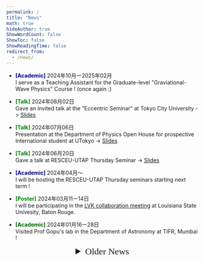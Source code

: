 ```yaml
---
permalink: /
title: "News"
math: true
hideAuthor: true
ShowWordCount: false
ShowToc: false
ShowReadingTime: false
redirect_from: 
  - /news/
---
```



<!-- News -->
<!-- <h2><p style="text-align:center; font-family:mistral;"> News </p></h2>
-->


<!-- <i class="fa fa-clock"></i>
<i class="ai ai-google-scholar"></i>
<a href="https://scholar.google.com/citations?hl=en&amp;user=FtzrMYwAAAAJ" class="icon-link" target="_blank" rel="noopener" data-original-href="https://scholar.google.com/citations?hl=en&amp;user=FtzrMYwAAAAJ"><i class="ai ai-google-scholar"></i> Google Scholar</a> -->

<!-- <div style="text-align: center">
<a href="https://sensr.net/auth/users/sign_up">
<button style="background-color:#a4d61e;margin-top:6px;margin-bottom:16px;border-radius:4px;font-size:1.6em;padding:8px 20px;    font-family: "GibsonSemibold", "Helvetica Neue", Helvetica, Arial, sans-serif;float:none !important;text-shadow:0 1px 1px rgba(0,0,0,0.2)">
Sign up for free!
</button>
</a>
</div>
-->

<!--{{% button href="https://gohugo.io/" %}}Get Hugo{{% /button %}}
{{% button href="https://gohugo.io/" style="warning" icon="dog" %}}Get Hugo{{% /button %}}-->


- <span style="color:darkblue; font-weight:bold">[Academic]</span> 2024年10月ー2025年02月
        <br/> I serve as a Teaching Assistant for the Graduate-level "Graviational-Wave Physics" Course ! (once again :)

- <span style="color:green; font-weight:bold">[Talk]</span> 2024年08月02日 
<br/> Gave an invited talk at the "Eccentric Seminar" at Tokyo City University -> [Slides](https://www.dropbox.com/scl/fi/pamxd525b7lg1o9vjiaxs/eccentric-seminar-240802-talk-v1.pdf?rlkey=slz51bn7jgyfgpzu6io3b0b95&dl=0)

- <span style="color:green; font-weight:bold">[Talk]</span> 2024年07月06日
<br/> Presentation at the Department of Physics Open House for prospective International student at UTokyo -> [Slides](https://www.dropbox.com/scl/fi/m49tb46fregudg8s8rmua/UTokyo-Phys-Dept-Open-House-240706.pdf?rlkey=jnzbhoxyq8kyc7r1ng9mg3rvh&dl=0)

- <span style="color:green; font-weight:bold">[Talk]</span> 2024年06月20日
<br/> Gave a talk at RESCEU-UTAP Thursday Seminar -> [Slides](https://www.dropbox.com/scl/fi/d7rvscuzuf3462wbtirog/thurs-seminar-240620-talk.pdf?rlkey=pxnfixmqqaplledvruua56du6&dl=0)

- <span style="color:darkblue; font-weight:bold">[Academic]</span> 2024年04月〜
<br/> I will be hosting the RESCEU-UTAP Thursday seminars starting next term ! 
  
- <span style="color:green; font-weight:bold">[Poster]</span> 2024年03月11ー14日
<br/> I will be participating in the [LVK collaboration meeting](https://www.lsu.edu/physics/lvkmeeting/index.php) at Louisiana State Univesity, Baton Rouge.
  
- <span style="color:darkgreen; font-weight:bold">[Academic]</span> 2024年01月16ー28日
<br/> Visited Prof Gopu's lab in the Department of Astronomy at TIFR, Mumbai !
      
<!-- Older News -->

<details>
	<summary style="font-family: mistral; text-align:center; font-size: 24px">
	Older News
	</summary>
	
- <span style="color:darkgreen; font-weight:bold">[Academic]</span> 2023年12月$\sim$
<br/> I am be one of the [reviewers](https://git.ligo.org/waveforms/reviews/nrtidalv3/-/wikis/home#review-checks-and-review-documentation) for the [NRTidalv3](https://dcc.ligo.org/G2302143) waveform model ! My contributions will be on _Time Domain Behavior_ and _Documentation_. 

- <span style="color:blue; font-weight:bold">[Part-time]</span> 2023年12月07ー15日
<br/> Serving as a part-time worker during the RESCEU-NBIA workshop in the Hongo campus !

- <span style="color:green; font-weight:bold">[Talk]</span> 2023年12月07ー15日
<br/> I plan to submit present a talk on X-Ray Observations in the [RESCEU-NBIA GW Workshop](https://indico2.cns.s.u-tokyo.ac.jp/event/286/overview), at UTokyo, Hongo campus !

- <span style="color:green; font-weight:bold">[Talk]</span> 2023年12月04ー06日
<br/> Have a talk at the [Gakujutsu-Henkaku Conference](https://multimessenger.jp/en/events/annualconf-1/) in Gero Onsen Sumeikan, Gifu !

- <span style="color:green; font-weight:bold">[Poster]</span> 2023年11月13ー18日
<br/> I will present a Poster in the [MLPhys Conference](https://mlphys.scphys.kyoto-u.ac.jp/ic_mlphys/) at YITP, Kyoto University.

- <span style="color:blue; font-weight:bold">[Part-time]</span> 2023年11月06ー09日
<br/> Tomonokai Junior High School Program at Mitaka !

- <span style="color:green; font-weight:bold">[Talk]</span> 2023年10月31日
<br/> I have a contributed talk at the [RESCEU Symposium](https://www.resceu.s.u-tokyo.ac.jp/symposium/resceu_sympo2023/), UTokyo, Hongo.

- <span style="color:darkblue; font-weight:bold">[Academic]</span> 2023年10月ー2024年02月
<br/> I serve as a Teaching Assistant for the Graduate-level "Graviational-Wave Physics" Course ! (my first TAship :)

- <span style="color:brown; font-weight:bold">[Career]</span> 2023年10月01日
<br/> Started PhD with Kipp-san at [RESCEU](https://www.resceu.s.u-tokyo.ac.jp/top.php), The University of Tokyo

</details>